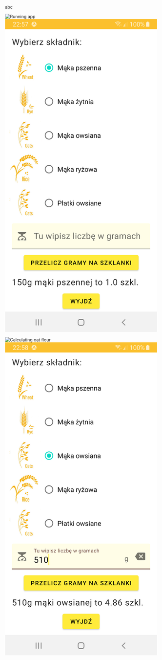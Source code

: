 abc







![Running app]()![](Screenshot_20230620_225751.png)

![Calculating oat flour]()![](Screenshot_20230620_225856.png)